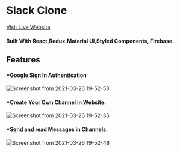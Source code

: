 #  Slack Clone

  [Visit Live Website](https://slak-clone-4f81c.web.app/)
         
####  Built With React,Redux,Material UI,Styled Components, Firebase.
         
## Features

#### *Google Sign In Authentication
 ![Screenshot from 2021-03-26 19-52-53](https://user-images.githubusercontent.com/53316345/112646014-17fd7c80-8e6d-11eb-8a56-b7fda41d7853.png)

#### *Create Your Own Channel in Website.
![Screenshot from 2021-03-26 19-52-35](https://user-images.githubusercontent.com/53316345/112646182-3fece000-8e6d-11eb-95db-0a2adfc184f9.png)

#### *Send and read Messages in Channels.
![Screenshot from 2021-03-26 19-52-48](https://user-images.githubusercontent.com/53316345/112646134-35cae180-8e6d-11eb-8cf5-4c9a4636fb33.png)

